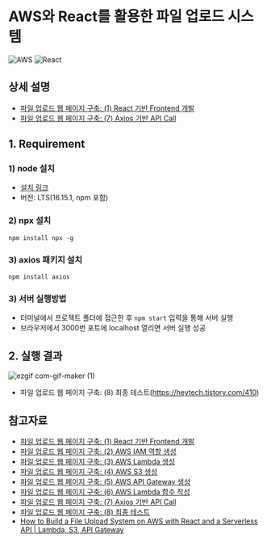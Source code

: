 # AWS와 React를 활용한 파일 업로드 시스템
![AWS](https://img.shields.io/badge/AWS-%23FF9900.svg?style=for-the-badge&logo=amazon-aws&logoColor=white)
![React](https://img.shields.io/badge/react-%2320232a.svg?style=for-the-badge&logo=react&logoColor=%2361DAFB)
## 상세 설명
- [파일 업로드 웹 페이지 구축: (1) React 기반 Frontend 개발](https://heytech.tistory.com/403)
- [파일 업로드 웹 페이지 구축: (7) Axios 기반 API Call](https://heytech.tistory.com/409)

## 1. Requirement
### 1) node 설치
- [설치 링크](https://nodejs.org/ko/download/)
- 버전: LTS(16.15.1, npm 포함)

### 2) npx 설치
```
npm install npx -g
```

### 3) axios 패키지 설치
```
npm install axios
```

### 3) 서버 실행방법
- 터미널에서 프로젝트 폴더에 접근한 후 ```npm start``` 입력을  통해 서버 실행
- 브라우저에서 3000번 포트에 localhost 열리면 서버 실행 성공

## 2. 실행 결과
![ezgif com-gif-maker (1)](https://user-images.githubusercontent.com/80144296/172520734-66186f43-512a-453d-8bd9-59233444111e.gif)

- 파일 업로드 웹 페이지 구축: (8) 최종 테스트(https://heytech.tistory.com/410)

## 참고자료
- [파일 업로드 웹 페이지 구축: (1) React 기반 Frontend 개발](https://heytech.tistory.com/403)
- [파일 업로드 웹 페이지 구축: (2) AWS IAM 역할 생성](https://heytech.tistory.com/404)
- [파일 업로드 웹 페이지 구축: (3) AWS Lambda 생성](https://heytech.tistory.com/405)
- [파일 업로드 웹 페이지 구축: (4) AWS S3 생성](https://heytech.tistory.com/406)
- [파일 업로드 웹 페이지 구축: (5) AWS API Gateway 생성](https://heytech.tistory.com/407)
- [파일 업로드 웹 페이지 구축: (6) AWS Lambda 함수 작성](https://heytech.tistory.com/408)
- [파일 업로드 웹 페이지 구축: (7) Axios 기반 API Call](https://heytech.tistory.com/409)
- [파일 업로드 웹 페이지 구축: (8) 최종 테스트](https://heytech.tistory.com/410)
- [How to Build a File Upload System on AWS with React and a Serverless API | Lambda, S3, API Gateway](https://www.youtube.com/watch?v=IgAE-ycnb94)
